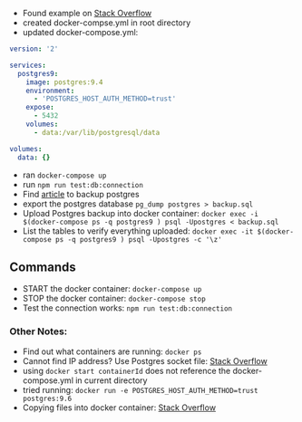 - Found example on [Stack Overflow](https://stackoverflow.com/questions/35679995/how-to-use-a-postgresql-container-with-existing-data)
- created docker-compse.yml in root directory
- updated docker-compose.yml:

```yml
version: '2'

services:
  postgres9:
    image: postgres:9.4
    environment:
      - 'POSTGRES_HOST_AUTH_METHOD=trust'
    expose:
      - 5432
    volumes:
      - data:/var/lib/postgresql/data

volumes:
  data: {}
```

- ran `docker-compose up`
- run `npm run test:db:connection`
- Find [article](https://www.tecmint.com/backup-and-restore-postgresql-database/) to backup postgres
- export the postgres database `pg_dump postgres > backup.sql`
- Upload Postgres backup into docker container:
  `docker exec -i $(docker-compose ps -q postgres9 ) psql -Upostgres < backup.sql`
- List the tables to verify everything uploaded:
  `docker exec -it $(docker-compose ps -q postgres9 ) psql -Upostgres -c '\z'`

## Commands

- START the docker container: `docker-compose up`
- STOP the docker container: `docker-compose stop`
- Test the connection works: `npm run test:db:connection`

### Other Notes:

- Find out what containers are running:
  `docker ps`
- Cannot find IP address? Use Postgres socket file: [Stack Overflow](https://stackoverflow.com/a/56036080)
- using `docker start containerId` does not reference the docker-compose.yml in current directory
- tried running: `docker run -e POSTGRES_HOST_AUTH_METHOD=trust postgres:9.6`
- Copying files into docker container: [Stack Overflow](https://stackoverflow.com/questions/22907231/how-to-copy-files-from-host-to-docker-container)
